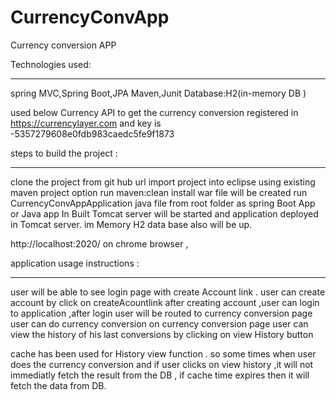# CurrencyConvApp
Currency conversion APP

Technologies used:
___________________________________________________________ 
spring MVC,Spring Boot,JPA
Maven,Junit
Database:H2(in-memory DB )


used below Currency API  to get the currency conversion
registered in https://currencylayer.com 
and key is -5357279608e0fdb983caedc5fe9f1873



steps to build the project :
_____________________________________________
clone the project from git hub url 
import project into eclipse using existing maven project option 
run maven:clean install 
war file will be created 
run CurrencyConvAppApplication java file from root folder as spring Boot App or Java app
In Built Tomcat server will be started and application deployed in Tomcat server.
 im Memory H2 data base also will be up.
 
 http://localhost:2020/ on chrome browser ,
 
 
 application usage instructions :
 _____________________________________________________
  user  will be able to see login page with create Account link .
  user can create account by click on createAcountlink
  after creating account ,user can login to application ,after login user will be routed to currency conversion page
  user can do currency conversion on currency conversion page
 user can view the history of his last conversions by clicking on view History button 

cache has been used for History view function .
so some times when user does the currency conversion and if user clicks on view history ,it will not immediatly fetch the result from the DB ,
if cache time expires then it will fetch the data from DB.

 
  






